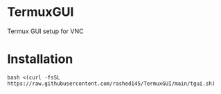 # TermuxGUI
Termux GUI setup for VNC
# Installation
```
bash <(curl -fsSL https://raw.githubusercontent.com/rashed145/TermuxGUI/main/tgui.sh)
```
